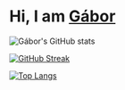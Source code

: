 # Hi, I am [Gábor](https://partigabor.github.io/)

<!---<h1 align="center">
    Hi :wave: I am <a href="https://partigabor.github.io/" target="_blank">Gábor Parti</a>
</h1>-->

<!---https://shields.io/badges
![GitHub followers](https://img.shields.io/github/followers/partigabor?logo=github&style=flat)
![GitHub User's stars](https://img.shields.io/github/stars/partigabor?logo=github&style=flat)-->
 
![Gábor's GitHub stats](https://github-readme-stats.vercel.app/api?username=partigabor&show_icons=true&hide_rank=true&theme=solarized-dark&card_width=500)

[![GitHub Streak](https://streak-stats.demolab.com/?user=partigabor&theme=solarized-dark&card_width=500)](https://git.io/streak-stats)

[![Top Langs](https://github-readme-stats.vercel.app/api/top-langs/?username=partigabor&layout=donut&theme=solarized-dark&card_width=250&exclude_repo=&hide=makefile&size_weight=0&count_weight=1)](https://github.com/anuraghazra/github-readme-stats) 

<!---jupyter%20notebook-->

<!-- *** -->

<!---
partigabor/partigabor is a ✨ special ✨ repository because its `README.md` (this file) appears on your GitHub profile.
You can click the Preview link to take a look at your changes.
--->
